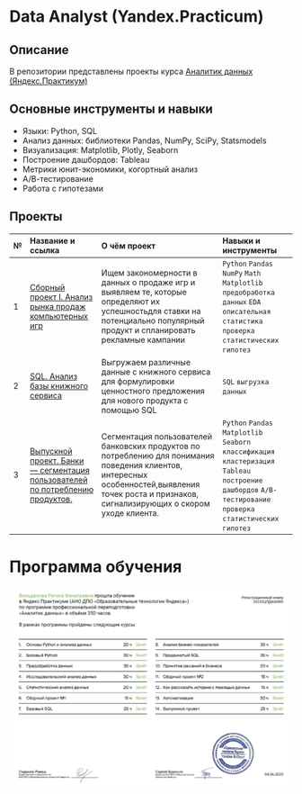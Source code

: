 # Data Analyst (Yandex.Practicum)

## Описание
В репозитории представлены проекты курса [Аналитик данных  (Яндекс.Практикум)](https://praktikum.yandex.ru/data-analyst/)

## Основные инструменты и навыки

- Языки: Python, SQL
- Анализ данных: библиотеки Pandas, NumPy, SciPy, Statsmodels
-	Визуализация: Matplotlib, Plotly, Seaborn
-	Построение дашбордов: Tableau
-	Метрики юнит-экономики, когортный анализ
-	А/В-тестирование
-	Работа с гипотезами

## Проекты
| № | Название и ссылка | О чём проект | Навыки и инструменты |
|:---|:------------|:------------|:------------|
| 1  | [Сборный проект I. Анализ рынка продаж компьютерных игр](yap-games-success-analysis/README.md)  | Ищем закономерности в данных о продаже игр и выявляем те, которые определяют их успешностьдля ставки на потенциально популярный продукт и спланировать рекламные кампании| `Python` `Pandas` `NumPy` `Math` `Matplotlib` `предобработка данных` `EDA` `описательная статистика` `проверка статистических гипотез` |
| 2  | [SQL. Анализ базы книжного сервиса](yap-book-analysis-sql/README.md) |Выгружаем различные данные с книжного сервиса для формулировки ценностного предложения для нового продукта с помощью SQL| `SQL` `выгрузка данных`|
| 3  | [Выпускной проект. Банки — сегментация пользователей по потреблению продуктов.](yap-banks_segmentation/README.md) | Сегментация пользователей банковских продуктов по потреблению для понимания поведения клиентов, интересных особенностей,выявления точек роста и признаков, сигнализирующих о скором уходе клиента.| `Python` `Pandas` `Matplotlib` `Seaborn` `классификация` `кластеризация` `Tableau` `построение дашбордов` `A/B-тестирование` `проверка статистических гипотез`|

# Программа обучения
![Diploma](yap-diplom.png)
